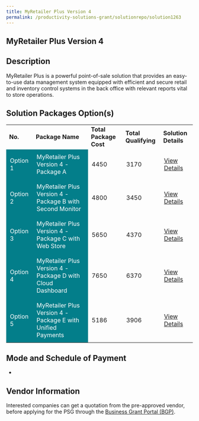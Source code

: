 ```yaml
---
title: MyRetailer Plus Version 4
permalink: /productivity-solutions-grant/solutionrepo/solution1263
---
```


## MyRetailer Plus Version 4

## Description

MyRetailer Plus is a powerful point-of-sale solution that provides an easy-to-use data management system equipped with efficient and secure retail and inventory control systems in the back office with relevant reports vital to store operations.

## Solution Packages Option(s)

<table>
<tr>
<td><b>No.</b></td>
<td><b>Package Name</b></td>
<td><b>Total Package Cost</b></td>
<td><b>Total Qualifying</b></td>
<td><b>Solution Details</b></td>
</tr>
<tr>
<td style='padding: 10px; background-color: #037E8A; color: #FFFFFF;'>Option 1</td>
<td style='padding: 10px; background-color: #037E8A; color: #FFFFFF;'>MyRetailer Plus Version 4 - Package A</td>
<td style='padding: 10px;'>4450</td>
<td style='padding: 10px;'>3170</td>
<td style='padding: 10px;'><a href='https://www.gobusiness.gov.sg/images/psg/DesensitisedDCSSynthesisRetailerPLUSAnnex3CRwef12August2021-_Part_1.pdf' target='_blank'>View Details</a></td>
</tr>
<tr>
<td style='padding: 10px; background-color: #037E8A; color: #FFFFFF;'>Option 2</td>
<td style='padding: 10px; background-color: #037E8A; color: #FFFFFF;'>MyRetailer Plus Version 4 - Package B with Second Monitor</td>
<td style='padding: 10px;'>4800</td>
<td style='padding: 10px;'>3450</td>
<td style='padding: 10px;'><a href='https://www.gobusiness.gov.sg/images/psg/DesensitisedDCSSynthesisRetailerPLUSAnnex3CRwef12August2021-_Part_2.pdf' target='_blank'>View Details</a></td>
</tr>
<tr>
<td style='padding: 10px; background-color: #037E8A; color: #FFFFFF;'>Option 3</td>
<td style='padding: 10px; background-color: #037E8A; color: #FFFFFF;'>MyRetailer Plus Version 4 - Package C with Web Store</td>
<td style='padding: 10px;'>5650</td>
<td style='padding: 10px;'>4370</td>
<td style='padding: 10px;'><a href='https://www.gobusiness.gov.sg/images/psg/DesensitisedDCSSynthesisRetailerPLUSAnnex3CRwef12August2021-_Part_3.pdf' target='_blank'>View Details</a></td>
</tr>
<tr>
<td style='padding: 10px; background-color: #037E8A; color: #FFFFFF;'>Option 4</td>
<td style='padding: 10px; background-color: #037E8A; color: #FFFFFF;'>MyRetailer Plus Version 4 - Package D with Cloud Dashboard</td>
<td style='padding: 10px;'>7650</td>
<td style='padding: 10px;'>6370</td>
<td style='padding: 10px;'><a href='https://www.gobusiness.gov.sg/images/psg/DesensitisedDCSSynthesisRetailerPLUSAnnex3CRwef12August2021-_Part_4.pdf' target='_blank'>View Details</a></td>
</tr>
<tr>
<td style='padding: 10px; background-color: #037E8A; color: #FFFFFF;'>Option 5</td>
<td style='padding: 10px; background-color: #037E8A; color: #FFFFFF;'>MyRetailer Plus Version 4 - Package E with Unified Payments</td>
<td style='padding: 10px;'>5186</td>
<td style='padding: 10px;'>3906</td>
<td style='padding: 10px;'><a href='https://www.gobusiness.gov.sg/images/psg/DesensitisedDCSSynthesisRetailerPLUSAnnex3CRwef12August2021-_Part_5.pdf' target='_blank'>View Details</a></td>
</tr>
</table>

## Mode and Schedule of Payment

 - 

## Vendor Information

 

Interested companies can get a quotation from the pre-approved vendor, before applying for the PSG through the <a href='https://www.businessgrants.gov.sg/' target='_blank' rel='noopener'>Business Grant Portal (BGP)</a>.

<script src="/jquery/resize-tables.js"></script>
